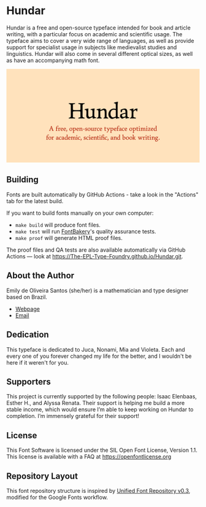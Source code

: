 # Hundar

Hundar is a free and open-source ty­pe­fa­ce intended for book and article writing, with a particular focus on aca­de­mic and scientific usage. The typeface aims to cover a very wide range of languages, as well as provide support for specialist usage in subjects like medievalist studies and linguistics. Hundar will also come in several different optical sizes, as well as have an accompanying math font.

![Sample Image](documentation/logo.png)

## Building

Fonts are built automatically by GitHub Actions - take a look in the "Actions" tab for the latest build.

If you want to build fonts manually on your own computer:

* `make build` will produce font files.
* `make test` will run [FontBakery](https://github.com/googlefonts/fontbakery)'s quality assurance tests.
* `make proof` will generate HTML proof files.

The proof files and QA tests are also available automatically via GitHub Actions — look at https://The-EPL-Type-Foundry.github.io/Hundar.git.

## About the Author

Emily de Oliveira Santos (she/her) is a mathematician and type designer based on Brazil.
- [Webpage](https://topological-modular-forms.github.io/)
- [Email](mailto:emily.de.oliveira.santos.tmf@gmail.com)

## Dedication
This typeface is dedicated to Juca, Nonami, Mia and Violeta. Each and every one of you forever changed my life for the better, and I wouldn't be here if it weren't for you.

## Supporters

This project is currently supported by the following people: Isaac Elenbaas, Esther H., and Alyssa Renata. Their support is helping me build a more stable income, which would ensure I’m able to keep working on Hundar to completion. I’m immen­se­ly gra­te­ful for their support!

## License

This Font Software is licensed under the SIL Open Font License, Version 1.1.
This license is available with a FAQ at https://openfontlicense.org

## Repository Layout

This font repository structure is inspired by [Unified Font Repository v0.3](https://github.com/unified-font-repository/Unified-Font-Repository), modified for the Google Fonts workflow.
